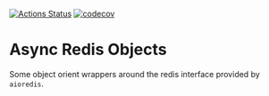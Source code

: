 [![Actions Status](https://github.com/adam-douglass/async_redis_objects/workflows/unittests/badge.svg)](https://github.com/adam-douglass/draughts/actions)
[![codecov](https://codecov.io/gh/adam-douglass/async_redis_objects/branch/master/graph/badge.svg?token=6n3DbzkOwk)](https://codecov.io/gh/adam-douglass/async_redis_objects)

Async Redis Objects
===================

Some object orient wrappers around the redis interface provided by `aioredis`.

